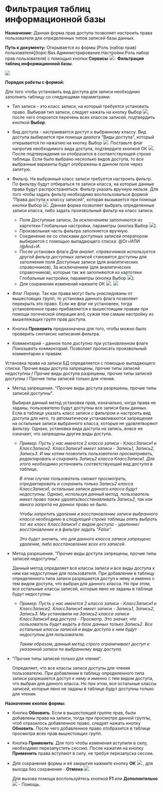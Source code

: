 ﻿# Фильтрация таблиц информационной базы


**Назначение:** Данная форма прав доступа позволяет настроить права пользователя  для определенных типов записей базы данных.

**Путь к документу:** Открывается из формы  [Роль (набор прав) пользователя](topic:Bas.Администрирование.Настройки.Роль набор прав пользователя) с помощью кнопки **Сервисы** ![](topic:Com.AddFiles.Buttons.Btn_Services.png)- **Фильтрация таблиц информационной базы**.

![](topic:Bas.Администрирование.AddFiles.Screenshot_11282.jpg)

**Порядок работы с формой:**

Для того чтобы установить вид доступа для записи необходимо заполнить таблицу со следующими параметрами:

- Тип записи - это класс записи, на который требуется установить право. Выбирая тип записи, следует нажать на кнопку Выбор ![](topic:Com.AddFiles.Buttons.Btn_select.png), после чего откроется перечень всех классов записей, подтвердить кнопкой **Выбор**.



- Вид доступа - настраивается доступ к выбранному классу. Вид доступа выбирается при помощи диалога "Виды доступа", который открывается по нажатию на кнопку  Выбор ![](topic:Com.AddFiles.Buttons.Btn_select.png). Поставьте флаг напротив необходимого вида доступа, подтвердите кнопкой ОК ![](topic:Com.AddFiles.Buttons.Btn_Post.png). После подтверждения он отобразится в соответствующей строке таблицы. Если было выбрано несколько видов доступа, то все выбранные варианты будут отображены в данном поле через запятую.


- Фильтр. На выбранный класс записи требуется настроить фильтр. По фильтру будут отбираться те записи класса, на которые данные права будут распространяться. Фильтр указать вручную нельзя. Для того чтобы задать фильтр необходимо воспользоваться формой "Права доступа к классу записей", которая вызывается при помощи кнопки Выбор ![](topic:Com.AddFiles.Buttons.Btn_select.png). Данная форма позволяет выбрать определенные записи класса, либо задать произвольный фильтр на класс записи.
    * Поля Доступные записи, За исключением заполняются из картотеки Глобальные настройки, параметры (кнопка Выбор ![](topic:Com.AddFiles.Buttons.Btn_select.png)).
    * Произвольная часть фильтра заполняется вручную.
    * Соединение ее со списками доступных записей оператором выбирается с помощью выпадающего списка: @Or=ИЛИ /@And=И.
    * После установки флага *Для аналит. справочников используется другой фильтр доступных записей* становятся доступны для заполнения поля  Доступные записи (для аналитических справочников), За исключением (для аналитических справочников), которые так же заполняются из картотеки Глобальные настройки, параметры (кнопка Выбор ![](topic:Com.AddFiles.Buttons.Btn_select.png)).
    * Для сохранения изменений нажмите ОК ![](topic:Com.AddFiles.Buttons.Btn_Post.png).
![](topic:Bas.Администрирование.AddFiles.Screenshot_11284.jpg)

- Флаг *Перекр.* Так как права могут быть унаследованы от вышестоящих групп, то установка данного флага позволяет перекрыть это право. Если же флаг не установлен, тогда установленное право прибавляется к вышестоящим правам при помощи логической операции and, сужая тем самым настройку из вышележащих групп прав доступа.

- Кнопка **Проверить**  предназначена для того, чтобы можно было проверить синтаксис написания фильтра.

- Комментарий - данное поле доступно при установленном флаге *Показывать комментарий*. Позволяет прописать произвольный комментарии к правам.




Установка права на записи БД определяется с помощью выпадающего списка: Прочие виды доступа запрещены, прочие типы записей недоступны / Прочие виды доступа разрешены, прочие типы записей доступны / Прочие типы записей только для чтения.

- Метод запрещения. "Прочие виды доступа разрешены, прочие типы записей доступны".

  Выбирая данный метод установки прав, изначально, когда права не заданы, пользователю будут доступны все записи базы данных. Если в таблице указать класс записи с фильтром и настроить вид доступа для него, то автоматически устанавливаются запрещения на остальные записи выбранного класса, которые не удовлетворяют фильтру. Однако, установка вида доступа на запись, вовсе не означает, что запрещены другие виды доступа.

    * *Пример: Пусть у нас имеются 2 класса записи - КлассЗаписи1 и КлассЗаписи2. КлассЗаписи1 имеет записи - Запись1, Запись2, Запись3. И мы хотим позволить пользователю просматривать, редактировать и сохранять Запись2 класса КлассЗаписи1. Для этого необходимо установить соответствующий вид доступа в таблице.*

      *В этом случае пользователь сможет просмотреть, отредактировать и сохранить только Запись2 класса КлассЗаписи1, остальные записи данного класса будут недоступны. Однако, используя данный метод, пользователь имеет право также удалять/восстанавливать Запись2, так как явного запрета на данное право не было.*

      *Чтобы запретить удаление и восстановление записи выбранного класса необходимо в следующей строке таблицы опять выбрать тот же класс КлассЗаписи1 с видом доступа - удаление/восстановление и в фильтре задать "False".*

      *Это будет значить, что для данного класса записи запрещено удаление, либо восстановление всех его записей.*

- Метод разрешения. "Прочие виды доступа запрещены, прочие типы записей недоступны".

  Данный метод определяет все классы записи и все виды доступа к ним как недоступные для пользователя. При добавлении в таблицу определенного типа записи разрешается доступ к нему и именно с тем видом доступа, что выбран для данного класса. Но при этом, все остальные классы записей, которые явно не заданы в таблице будут недоступны.

    * *Пример: Пусть у нас имеются 2 класса записи - КлассЗаписи1 и КлассЗаписи2. КлассЗаписи1 имеет записи - Запись1, Запись2, Запись3. Мы установили на Запись2 класса записи КлассЗаписи1 вид доступа - Просмотр. Это значит, что пользователь будет видеть в базе данных только Запись2. Все остальные классы записей и виды доступа к ним будут недоступны для пользователя.*

      *Таким образом, данный метод строго ограничивает доступ к указанной записи по выбранному виду доступа.*

- "Прочие типы записей только для чтения".

  Определяет, что все классы записи доступы для чтения пользователю. При добавлении в таблицу определенного типа записи разрешается доступ к нему и именно с тем видом доступа, что выбран для данного класса. Но при этом, все остальные классы записей, которые явно не заданы в таблице будут доступны только для чтения.



**Назначение кнопок формы:**

- Кнопка **Обновить**. Если в вышестоящей группе прав, были добавлены права на записи, тогда при просмотре данной группы, чтоб отразилось добавленное право, следует нажать кнопку **Обновить**. После чего добавленное право отобразится в таблице просмотра всех прав вышестоящих групп.

- Кнопка **Применить**. Для того чтобы изменения вступили в силу, необходимо перезапустить сессию. После нажатия на кнопку **Применить** права вступают в силу, не требуя перезапуска сессии.

- Для сохранения формы и её закрытия нажмите кнопку **ОК**  ![](topic:Com.AddFiles.Buttons.Btn_Post.png) , для выхода без сохранения   -  **Отмена** ![](topic:Com.AddFiles.Buttons.BtnCloseCancel.png).

  Для вызова помощи воспользуйтесь кнопкой **F1** или  **Дополнительно** ![](topic:Com.AddFiles.Buttons.BtnSystemMenu.png) - Помощь.

